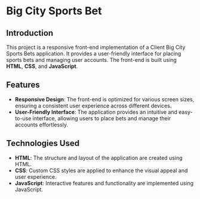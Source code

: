 # Big City Sports Bet

## Introduction
This project is a responsive front-end implementation of a Client Big City Sports Bets application. It provides a user-friendly interface for placing sports bets and managing user accounts. The front-end is built using **HTML**, **CSS**, and **JavaScript**.

## Features
- **Responsive Design**: The front-end is optimized for various screen sizes, ensuring a consistent user experience across different devices.
- **User-Friendly Interface**: The application provides an intuitive and easy-to-use interface, allowing users to place bets and manage their accounts effortlessly.

## Technologies Used
- **HTML**: The structure and layout of the application are created using HTML.
- **CSS**: Custom CSS styles are applied to enhance the visual appeal and user experience.
- **JavaScript**: Interactive features and functionality are implemented using JavaScript.
